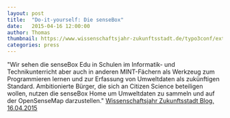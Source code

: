 ```yaml
---
layout: post
title:  "Do-it-yourself: Die senseBox"
date:   2015-04-16 12:00:00
author: Thomas
thumbnail: https://www.wissenschaftsjahr-zukunftsstadt.de/typo3conf/ext/ppk_wj15/Resources/Public/Images/logo.png
categories: press
---
```

"Wir sehen die senseBox Edu in Schulen im Informatik- und Technikunterricht aber auch in anderen MINT-Fächern als Werkzeug zum Programmieren lernen und zur Erfassung von Umweltdaten als zukünftigen Standard. Ambitionierte Bürger, die sich an Citizen Science beteiligen wollen, nutzen die senseBox Home um Umweltdaten zu sammeln und auf der OpenSenseMap darzustellen."
<a href="https://www.wissenschaftsjahr-zukunftsstadt.de/neues-aus-der-wissenschaft/das-sagen-die-experten/do-it-yourself-die-sensebox.html" target="_blank">Wissenschaftsjahr Zukunftsstadt Blog, 16.04.2015</a>


